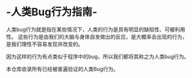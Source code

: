 # -人类Bug行为指南-
人类bug行为就是指在某些情况下，人类的行为是具有明显的缺陷性、可被利用性。
这些行为是由我们的大脑与身体自发做出的反应，是大概率会出现的行为，是我们理性不容易发现并改变的。

因为这样的行为有点类似于程序中的bug，所以我们都将其称之为人类bug行为。

本仓库收录所有已经被普遍验证的人类Bug行为。
